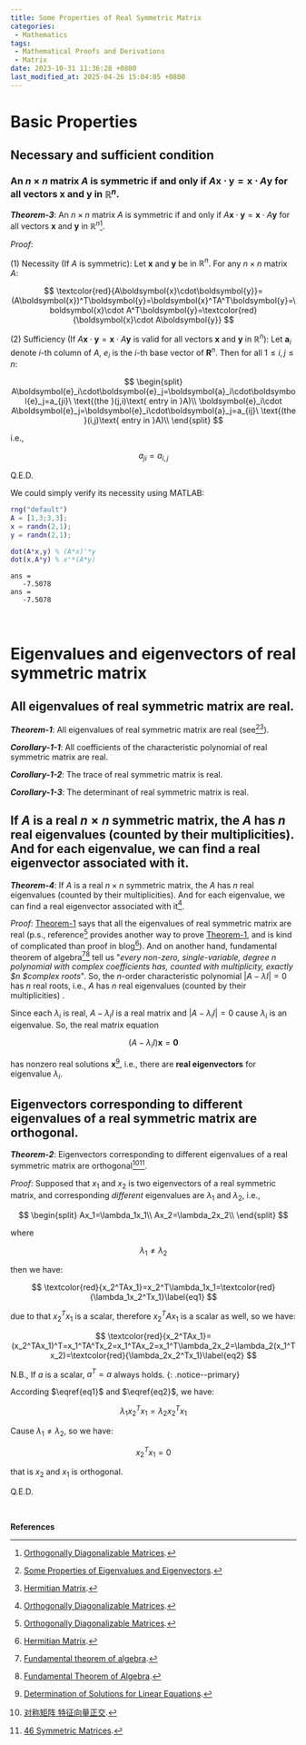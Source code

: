 ```yaml
---
title: Some Properties of Real Symmetric Matrix
categories:
 - Mathematics
tags:
 - Mathematical Proofs and Derivations
 - Matrix
date: 2023-10-31 11:36:28 +0800
last_modified_at: 2025-04-26 15:04:05 +0800
---
```


# Basic Properties

## Necessary and sufficient condition

### An $n\times n$ matrix $A$ is symmetric if and only if $A\boldsymbol{x}\cdot\boldsymbol{y}=\boldsymbol{x}\cdot A\boldsymbol{y}$ for all vectors $\boldsymbol{x}$ and $\boldsymbol{y}$ in $\mathbb{R}^n$.

***Theorem-3***: An $n\times n$ matrix $A$ is symmetric if and only if $A\boldsymbol{x}\cdot\boldsymbol{y}=\boldsymbol{x}\cdot A\boldsymbol{y}$ for all vectors $\boldsymbol{x}$ and $\boldsymbol{y}$ in $\mathbb{R}^n$[^5].

*Proof*:

(1) Necessity (If $A$ is symmetric): Let $\boldsymbol{x}$ and $\boldsymbol{y}$ be in $\mathbb{R}^n$. For any $n\times n$ matrix $A$:

$$
\textcolor{red}{A\boldsymbol{x}\cdot\boldsymbol{y}}=(A\boldsymbol{x})^T\boldsymbol{y}=\boldsymbol{x}^TA^T\boldsymbol{y}=\boldsymbol{x}\cdot A^T\boldsymbol{y}=\textcolor{red}{\boldsymbol{x}\cdot A\boldsymbol{y}}
$$

(2) Sufficiency (If $A\boldsymbol{x}\cdot\boldsymbol{y}=\boldsymbol{x}\cdot A\boldsymbol{y}$ is valid for all vectors $\boldsymbol{x}$ and $\boldsymbol{y}$ in $\mathbb{R}^n$): Let $\boldsymbol{a}_i$ denote $i$-th column of $A$, $e_i$ is the $i$-th base vector of $\boldsymbol{R}^n$. Then for all $1\le i,j\le n$:

$$
\begin{split}
A\boldsymbol{e}_i\cdot\boldsymbol{e}_j=\boldsymbol{a}_i\cdot\boldsymbol{e}_j=a_{ji}\ \text{(the }(j,i)\text{ entry in }A)\\
\boldsymbol{e}_i\cdot A\boldsymbol{e}_j=\boldsymbol{e}_i\cdot\boldsymbol{a}_j=a_{ij}\ \text{(the }(i,j)\text{ entry in }A)\\
\end{split}
$$

i.e.,

$$
a_{ji}=a_{i,j}
$$

Q.E.D.

We could simply verify its necessity using MATLAB:

```matlab
rng("default")
A = [1,3;3,3];
x = randn(2,1);
y = randn(2,1);

dot(A*x,y) % (A*x)'*y
dot(x,A*y) % x'*(A*y)
```

```
ans =
   -7.5078
ans =
   -7.5078
```

<br>

# Eigenvalues and eigenvectors of real symmetric matrix

## All eigenvalues of real symmetric matrix are real.

<div id="theorem-1"></div>

***Theorem-1***: All eigenvalues of real symmetric matrix are real (see[^3][^4]).

***Corollary-1-1***: All coefficients of the characteristic polynomial of real symmetric matrix are real.

***Corollary-1-2***: The trace of real symmetric matrix is real.

***Corollary-1-3***: The determinant of real symmetric matrix is real.



## If $A$ is a real $n\times n$ symmetric matrix, the $A$ has $n$ real eigenvalues (counted by their multiplicities). And for each eigenvalue, we can find a real eigenvector associated with it.

<div id="theorem-4"></div>

***Theorem-4***: If $A$ is a real $n\times n$ symmetric matrix, the $A$ has $n$ real eigenvalues (counted by their multiplicities). And for each eigenvalue, we can find a real eigenvector associated with it[^5]. 

*Proof*: [Theorem-1](#theorem-1) says that all the eigenvalues of real symmetric matrix are real (p.s., reference[^5] provides another way to prove [Theorem-1](#theorem-1), and is kind of complicated than proof in blog[^4]). And on another hand, fundamental theorem of algebra[^6][^7] tell us "*every non-zero, single-variable, degree $n$ polynomial with complex coefficients has, counted with multiplicity, exactly $n $complex roots*". So, the $n$-order characteristic polynomial $\vert A-\lambda I\vert=0$ has $n$ real roots, i.e., $A$ has $n$ real eigenvalues (counted by their multiplicities) .

Since each $\lambda_i$ is real, $A-\lambda_iI$ is a real matrix and $\vert A-\lambda_iI\vert=0$ cause $\lambda_i$ is an eigenvalue. So, the real matrix equation

$$
(A-\lambda_iI)\boldsymbol{x} = \boldsymbol{0}
$$

has nonzero real solutions $\boldsymbol{x}$[^8], i.e., there are **real eigenvectors** for eigenvalue $\lambda_i$.

## Eigenvectors corresponding to different eigenvalues of a real symmetric matrix are orthogonal.

<div id="theorem-2"></div>

***Theorem-2***: Eigenvectors corresponding to different eigenvalues of a real symmetric matrix are orthogonal[^1][^2].

*Proof*: Supposed that $x_1$ and $x_2$ is two eigenvectors of a real symmetric matrix, and corresponding *different* eigenvalues are $\lambda_1$ and $\lambda_2$, i.e.,

$$
\begin{split}
Ax_1=\lambda_1x_1\\
Ax_2=\lambda_2x_2\\
\end{split}
$$

where

$$
\lambda_1\ne\lambda_2
$$

then we have:

$$
\textcolor{red}{x_2^TAx_1}=x_2^T\lambda_1x_1=\textcolor{red}{\lambda_1x_2^Tx_1}\label{eq1}
$$

due to that $x_2^Tx_1$ is a scalar, therefore $x_2^TAx_1$ is a scalar as well, so we have:

$$
\textcolor{red}{x_2^TAx_1}=(x_2^TAx_1)^T=x_1^TA^Tx_2=x_1^TAx_2=x_1^T\lambda_2x_2=\lambda_2(x_1^Tx_2)=\textcolor{red}{\lambda_2x_2^Tx_1}\label{eq2}
$$

N.B., If $a$ is a scalar, $a^T=a$ always holds.
{: .notice--primary}

According $\eqref{eq1}$ and $\eqref{eq2}$, we have:

$$
\lambda_1x_2^Tx_1=\lambda_2x_2^Tx_1
$$

Cause $\lambda_1\ne\lambda_2$, so we have:

$$
x_2^Tx_1=0
$$

that is $x_2$ and $x_1$ is orthogonal.

Q.E.D.

<br>

**References**

[^1]: [对称矩阵 特征向量正交](https://zhuanlan.zhihu.com/p/83669028).
[^2]: [46 Symmetric Matrices](https://staff.imsa.edu/~fogel/LinAlg/PDF/46%20Symmetric%20Matrices.pdf).
[^3]: [Some Properties of Eigenvalues and Eigenvectors](/2023-10-31/11-19-07.html).
[^4]: [Hermitian Matrix](/2023-04-20/09-35-32.html).
[^5]: [Orthogonally Diagonalizable Matrices](https://www.math.wustl.edu/~freiwald/309orthogdiag.pdf).
[^6]: [Fundamental theorem of algebra](https://en.wikipedia.org/wiki/Fundamental_theorem_of_algebra).
[^7]: [Fundamental Theorem of Algebra](/2022-07-21/11-17-55.html).
[^8]: [Determination of Solutions for Linear Equations](/2022-07-10/21-21-26.html).
